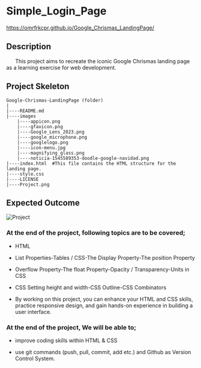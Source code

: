 # Simple_Login_Page

https://omrfrkcpr.github.io/Google_Chrismas_LandingPage/

## Description

&nbsp;&nbsp;&nbsp;&nbsp;&nbsp;&nbsp;This project aims to recreate the iconic Google Chrismas landing page as a learning exercise for web development.

## Project Skeleton

```
Google-Chrismas-LandingPage (folder)
|
|----README.md
|----images
    |----appicon.png
    |----gfavicon.png
	|----Google_Lens_2023.png
	|----google_microphone.png
	|----googlelogo.png
	|----icon-menu.jpg
	|----magnifying_glass.png
    |----noticia-1545589353-doodle-google-navidad.png
|----index.html  #This file contains the HTML structure for the landing page.
|----style.css
|----LICENSE
|----Project.png
```

## Expected Outcome

![Project](https://github.com/omrfrkcpr/Google_Chrismas_LandingPage/assets/77440899/7a8e5283-ce0f-46fa-9bbe-5e815ce426e4)

### At the end of the project, following topics are to be covered;

- HTML

- List Properties-Tables / CSS-The Display Property-The position Property

- Overflow Property-The float Property-Opacity / Transparency-Units in CSS

- CSS Setting height and width-CSS Outline-CSS Combinators

- By working on this project, you can enhance your HTML and CSS skills, practice responsive design, and gain hands-on experience in building a user interface.

### At the end of the project, We will be able to;

- improve coding skills within HTML & CSS

- use git commands (push, pull, commit, add etc.) and Github as Version Control System.
